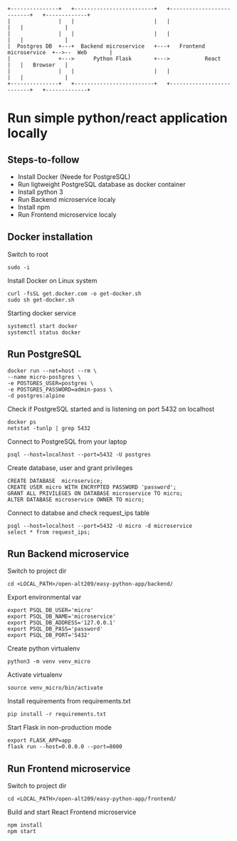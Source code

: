 
```
+---------------+   +-------------------------+   +--------------------------+   +-------------+
|               |   |                         |   |                          |   |             |
|               |   |                         |   |                          |   |             |
|  Postgres DB  +---+  Backend microservice   +---+   Frontend microservice  +-->--  Web       |
|               +--->      Python Flask       +--->           React          |   |   Browser   |
|               |   |                         |   |                          |   |             |
+---------------+   +-------------------------+   +--------------------------+   +-------------+
```
# Run simple python/react application locally

## Steps-to-follow
* Install Docker (Neede for PostgreSQL)
* Run ligtweight PostgreSQL database as docker container
* Install python 3
* Run Backend microservice localy
* Install npm
* Run Frontend microservice localy 

## Docker installation
Switch to root
```
sudo -i 
```
Install Docker on Linux system
```
curl -fsSL get.docker.com -o get-docker.sh
sudo sh get-docker.sh
```
Starting docker service
```
systemctl start docker
systemctl status docker
```

## Run PostgreSQL 

```
docker run --net=host --rm \
--name micro-postgres \
-e POSTGRES_USER=postgres \
-e POSTGRES_PASSWORD=admin-pass \
-d postgres:alpine
```
Check if PostgreSQL started and is listening on port 5432 on localhost
```
docker ps
netstat -tunlp | grep 5432
```
Connect to PostgreSQL from your laptop
```
psql --host=localhost --port=5432 -U postgres
```
Create database, user and grant privileges
```
CREATE DATABASE  microservice;
CREATE USER micro WITH ENCRYPTED PASSWORD 'password'; 
GRANT ALL PRIVILEGES ON DATABASE microservice TO micro;
ALTER DATABASE microservice OWNER TO micro;
```
Connect to databse and check request_ips table
```
psql --host=localhost --port=5432 -U micro -d microservice
select * from request_ips;
```

## Run Backend microservice

Switch to project dir
```
cd <LOCAL_PATH>/open-alt209/easy-python-app/backend/
```
Export environmental var
```
export PSQL_DB_USER='micro'
export PSQL_DB_NAME='microservice'
export PSQL_DB_ADDRESS='127.0.0.1'
export PSQL_DB_PASS='password'
export PSQL_DB_PORT='5432'
```
Create python virtualenv
```
python3 -m venv venv_micro
```

Activate virtualenv 
```
source venv_micro/bin/activate
```

Install requirements from requirements.txt
```
pip install -r requirements.txt
```

Start Flask in non-production mode
```
export FLASK_APP=app
flask run --host=0.0.0.0 --port=8000
```

## Run Frontend microservice

Switch to project dir
```
cd <LOCAL_PATH>/open-alt209/easy-python-app/frontend/
```
Build and start React Frontend microservice
```
npm install
npm start
```



